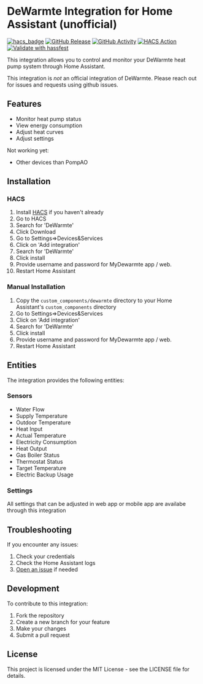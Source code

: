 # DeWarmte Integration for Home Assistant (unofficial)

[![hacs_badge](https://img.shields.io/badge/HACS-Default-41BDF5.svg)](https://github.com/hacs/integration)
[![GitHub Release][releases-shield]][releases]
[![GitHub Activity][commits-shield]][commits]
[![HACS Action](https://github.com/ronald-willems/dewarmte-homeassistant/actions/workflows/validate.yaml/badge.svg)](https://github.com/ronald-willems/dewarmte-homeassistant/actions/workflows/validate.yaml)
[![Validate with hassfest](https://github.com/ronald-willems/dewarmte-homeassistant/actions/workflows/hassfest.yaml/badge.svg)](https://github.com/ronald-willems/dewarmte-homeassistant/actions/workflows/hassfest.yaml)

This integration allows you to control and monitor your DeWarmte heat pump system through Home Assistant.

This integration is *not* an official integration of DeWarmte. Please reach out for issues and requests using github issues.
 

## Features

- Monitor heat pump status
- View energy consumption
- Adjust heat curves
- Adjust settings

Not working yet:
- Other devices than PompAO


## Installation

### HACS 

1. Install [HACS](https://hacs.xyz/) if you haven't already
2. Go to HACS
3. Search for 'DeWarmte'
4. Click Download
5. Go to Settings=>Devices&Services
6. Click on 'Add integration'
7. Search for 'DeWarmte'
8. Click install
9. Provide username and password for MyDewarmte app / web.
10. Restart Home Assistant

### Manual Installation

1. Copy the `custom_components/dewarmte` directory to your Home Assistant's `custom_components` directory
2. Go to Settings=>Devices&Services
3. Click on 'Add integration'
4. Search for 'DeWarmte'
5. Click install
6. Provide username and password for MyDewarmte app / web.
7. Restart Home Assistant

## Entities

The integration provides the following entities:

### Sensors
- Water Flow
- Supply Temperature
- Outdoor Temperature
- Heat Input
- Actual Temperature
- Electricity Consumption
- Heat Output
- Gas Boiler Status
- Thermostat Status
- Target Temperature
- Electric Backup Usage


### Settings
All settings that can be adjusted in web app or mobile app are availabe through this integration

## Troubleshooting

If you encounter any issues:

1. Check your credentials
3. Check the Home Assistant logs
3. [Open an issue](https://github.com/ronald-willems/dewarmte-homeassistant/issues) if needed

## Development

To contribute to this integration:

1. Fork the repository
2. Create a new branch for your feature
3. Make your changes
4. Submit a pull request

## License

This project is licensed under the MIT License - see the LICENSE file for details.

[commits-shield]: https://img.shields.io/github/commit-activity/y/ronald-willems/dewarmte-homeassistant.svg
[commits]: https://github.com/ronald-willems/dewarmte-homeassistant/commits/main
[releases-shield]: https://img.shields.io/github/release/ronald-willems/dewarmte-homeassistant.svg
[releases]: https://github.com/ronald-willems/dewarmte-homeassistant/releases

